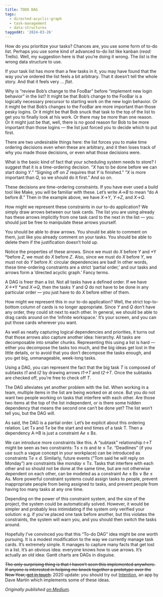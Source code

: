 ```yaml
---
title: TODO DAG
tags:
  - directed-acyclic-graph
  - task-management
  - data-structures
taggedAt: '2024-03-26'
---
```


How do you prioritize your tasks?
Chances are,
you use some form of to-do list.
Perhaps you use some kind of advanced to-do list like kanban (*read:* Trello).
Well,
my suggestion here is that you’re doing it wrong.
The *list* is the wrong data structure to use.

If your task list has more than a few tasks in it,
you may have found that the way you’ve ordered the list feels a bit arbitrary.
That it doesn’t tell the whole story.
And that it feels very … *flat*.

Why is “review Bob’s change to the FooBar” before “implement new login behavior” in the list?
It might be that Bob’s change to the FooBar is a logically necessary precursor to starting work on the new login behavior.
Or it might be that Bob’s changes to the FooBar are more important than those pesky logins.
Or it might be that Bob snuck that task to the top of the list to get you to finally look at his work.
Or there may be more than one reason.
Or it might just be that,
well,
there is no good reason for Bob to be more important than those logins —
the list just forced you to decide which to put first.

There are two undesirable things here:
the list forces you to make time ordering decisions
even when these are arbitrary,
and it then loses track of why you made those decisions,
or even what those decisions were.

What is the basic kind of fact
that your scheduling system needs to store?
I suggest that it is a time-ordering decision.
“*X* has to be done before we can start doing *Y*.”
“Signing off on *Z* requires that *Y* is finished.”
“*X* is more important than *Q*, so we should do it first.”
And so on.

These decisions are time-ordering constraints.
If you have ever used a build tool like Make,
you will be familiar with these.
Let’s write *A*→*B* to mean “do *A* before *B*.”
Then in the example above, we have *X*→*Y*, *Y*→*Z*, and *X*→*Q*.

How might we represent these constraints in our to-do application?
We simply draw arrows between our task cards.
The list you are using
already has these arrows implicitly
from one task card to the next in the list —
you should just be free to manipulate these arrows yourself.

You should be able to draw arrows.
You should be able to comment on them,
just like you already comment on your tasks.
You should be able to delete them if the justification doesn’t hold up.

Notice the properties of these arrows.
Since we must do *X* before *Y* and *Y *before *Z*,
we must do *X* before *Z*.
Also, since we must do *X* before *Y*,
we must not do *Y* before *X*:
circular dependencies are bad!
In other words, these time-ordering constraints are a strict ‘partial order,’
and our tasks and arrows form a ‘directed acyclic graph.’
Fancy terms.

A DAG is freer than a list.
Not all tasks have a defined order.
If we have *X*→*Y *and *X*→*Q*,
then the tasks *Y* and *Q* do not have to be done in any particular order —
you just have to do *X* before either of them.

How might we represent this in our to-do application?
Well, the strict top-to-bottom column of cards is no longer appropriate.
Since *Y* and *Q* don’t have any order,
they could sit next to each other.
In general,
we should be able to drag cards around on the ‘infinite workspace.’
It’s your screen,
and you can put those cards wherever you want.

As well as neatly capturing logical dependencies and priorities,
it turns out that those arrows also capture another idea: hierarchy.
All tasks are decomposable into smaller chunks.
Representing this using a list is hard —
either you decompose the tasks too much,
and the big ideas get lost in the little details,
or to avoid that you don’t decompose the tasks enough,
and you get big, unmanageable, week-long tasks.

Using a DAG,
you can represent the fact that
the big task *T* is composed of subtasks *t1* and *t2* by drawing arrows *t1→T* and *t2→T*.
Once the subtasks are checked off,
you’re free to check off *T*.

The DAG alleviates yet another problem with the list.
When working in a team,
multiple items in the list are being worked on at once.
But you do not want two people working on tasks that interfere with each other.
Are those two items at the top of the list independent,
or is there some hidden dependency that means the second one can’t be done yet?
The list won’t tell you,
but the DAG will.

As said, the DAG is a partial order.
Let’s be explicit about this ordering relation.
Let T*s* and T*e* be the start and end times of a task T.
Then a dependency A→B is just a constraint A*e* ≤ B*s*.

We can introduce more constraints like this.
A “subtask” relationship *t*→*T*
might be seen as two constraints:
T*s* ≤ *ts* and *te* ≤ T*e*.
“Deadlines” (if you use such a vague concept in your workplace)
can be introduced as constraints T*e* ≤ *d*.
Similarly, future events (“Tom said he will reply on Monday”)
are constraints like *monday* ≤ T*s*.
Tasks that interfere with each other and so should not be done at the same time,
but are not otherwise dependent on each other,
can be modeled as a constraint A*e* ≤ B*s* ∨ B*e* ≤ A*s*.
More powerful constraint systems could assign tasks to people,
prevent inappropriate people from being assigned to tasks,
and prevent people from having too many tasks at any one time.

Depending on the power of this constraint system,
and the size of the project,
the system could be automatically solved.
However,
it would be simpler and probably less intimidating
if the system only verified your solution:
e.g. if you’ve placed one task before another,
but this violates the constraints,
the system will warn you,
and you should then switch the tasks around.

Hopefully I’ve convinced you that this “To-do DAG” idea might be one worth pursuing.
It is a modest modification to the way we currently manage task cards.
It’s extremely simple.
It manages to capture many facts that get lost in a list.
It’s an obvious idea: everyone knows how to use arrows.
It’s actually an old idea: Gantt charts are DAGs in disguise.

~~The only surprising thing is that I haven’t seen this implemented anywhere.
If anyone is interested in helping me knock together a prototype over the New Year,
[get in touch](mailto:jameshfisher@gmail.com).~~
2020 update: you should try out [Intention](https://about.i.ntention.app/),
an app by Dave Martin which implements some of these ideas.

_Originally published [on Medium](https://medium.com/@MrJamesFisher/tododag-bc895957733d)._
